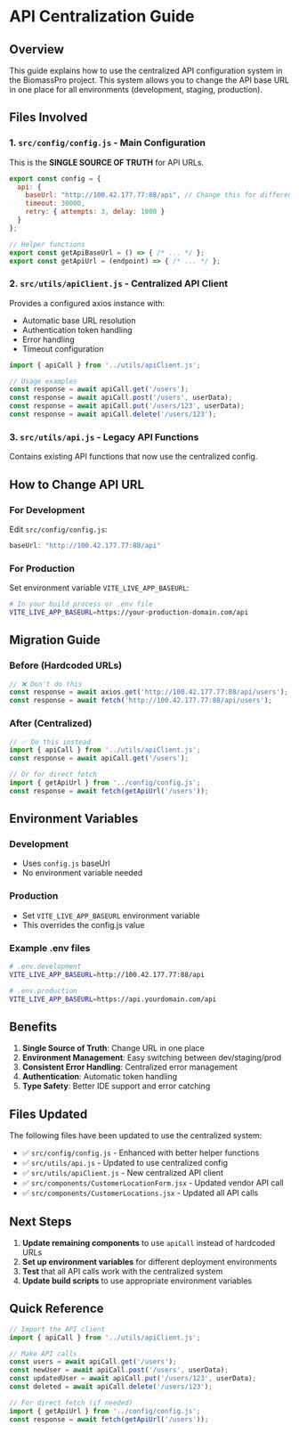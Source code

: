 # API Centralization Guide

## Overview
This guide explains how to use the centralized API configuration system in the BiomassPro project. This system allows you to change the API base URL in one place for all environments (development, staging, production).

## Files Involved

### 1. `src/config/config.js` - Main Configuration
This is the **SINGLE SOURCE OF TRUTH** for API URLs.

```javascript
export const config = {
  api: {
    baseUrl: "http://100.42.177.77:88/api", // Change this for different environments
    timeout: 30000,
    retry: { attempts: 3, delay: 1000 }
  }
};

// Helper functions
export const getApiBaseUrl = () => { /* ... */ };
export const getApiUrl = (endpoint) => { /* ... */ };
```

### 2. `src/utils/apiClient.js` - Centralized API Client
Provides a configured axios instance with:
- Automatic base URL resolution
- Authentication token handling
- Error handling
- Timeout configuration

```javascript
import { apiCall } from '../utils/apiClient.js';

// Usage examples
const response = await apiCall.get('/users');
const response = await apiCall.post('/users', userData);
const response = await apiCall.put('/users/123', userData);
const response = await apiCall.delete('/users/123');
```

### 3. `src/utils/api.js` - Legacy API Functions
Contains existing API functions that now use the centralized config.

## How to Change API URL

### For Development
Edit `src/config/config.js`:
```javascript
baseUrl: "http://100.42.177.77:88/api"
```

### For Production
Set environment variable `VITE_LIVE_APP_BASEURL`:
```bash
# In your build process or .env file
VITE_LIVE_APP_BASEURL=https://your-production-domain.com/api
```

## Migration Guide

### Before (Hardcoded URLs)
```javascript
// ❌ Don't do this
const response = await axios.get('http://100.42.177.77:88/api/users');
const response = await fetch('http://100.42.177.77:88/api/users');
```

### After (Centralized)
```javascript
// ✅ Do this instead
import { apiCall } from '../utils/apiClient.js';
const response = await apiCall.get('/users');

// Or for direct fetch
import { getApiUrl } from '../config/config.js';
const response = await fetch(getApiUrl('/users'));
```

## Environment Variables

### Development
- Uses `config.js` baseUrl
- No environment variable needed

### Production
- Set `VITE_LIVE_APP_BASEURL` environment variable
- This overrides the config.js value

### Example .env files
```bash
# .env.development
VITE_LIVE_APP_BASEURL=http://100.42.177.77:88/api

# .env.production
VITE_LIVE_APP_BASEURL=https://api.yourdomain.com/api
```

## Benefits

1. **Single Source of Truth**: Change URL in one place
2. **Environment Management**: Easy switching between dev/staging/prod
3. **Consistent Error Handling**: Centralized error management
4. **Authentication**: Automatic token handling
5. **Type Safety**: Better IDE support and error catching

## Files Updated

The following files have been updated to use the centralized system:
- ✅ `src/config/config.js` - Enhanced with better helper functions
- ✅ `src/utils/api.js` - Updated to use centralized config
- ✅ `src/utils/apiClient.js` - New centralized API client
- ✅ `src/components/CustomerLocationForm.jsx` - Updated vendor API call
- ✅ `src/components/CustomerLocations.jsx` - Updated all API calls

## Next Steps

1. **Update remaining components** to use `apiCall` instead of hardcoded URLs
2. **Set up environment variables** for different deployment environments
3. **Test** that all API calls work with the centralized system
4. **Update build scripts** to use appropriate environment variables

## Quick Reference

```javascript
// Import the API client
import { apiCall } from '../utils/apiClient.js';

// Make API calls
const users = await apiCall.get('/users');
const newUser = await apiCall.post('/users', userData);
const updatedUser = await apiCall.put('/users/123', userData);
const deleted = await apiCall.delete('/users/123');

// For direct fetch (if needed)
import { getApiUrl } from '../config/config.js';
const response = await fetch(getApiUrl('/users'));
```
